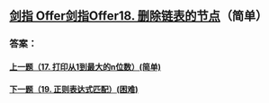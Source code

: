 ## [ 剑指 Offer剑指Offer18. 删除链表的节点](https://leetcode-cn.com/problems/merge-two-sorted-lists/)（简单）





### 答案：



#### [上一题（17. 打印从1到最大的n位数）(简单)](https://github.com/sdwwld/leetCode/blob/master/src/main/java/com/wld/java/offer/剑指Offer17.md)

#### [下一题（19. 正则表达式匹配）(困难)](https://github.com/sdwwld/leetCode/blob/master/src/main/java/com/wld/java/offer/剑指Offer19.md)